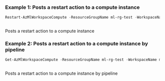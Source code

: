 ### Example 1: Posts a restart action to a compute instance
```powershell
Restart-AzMlWorkspaceCompute -ResourceGroupName ml-rg-test -WorkspaceName mlworkspace-test01 -Name compute02
```

```output
```

Posts a restart action to a compute instance

### Example 2: Posts a restart action to a compute instance by pipeline
```powershell
Get-AzMlWorkspaceCompute -ResourceGroupName ml-rg-test -WorkspaceName mlworkspace-test01 -Name compute02 | Restart-AzMlWorkspaceCompute
```

```output
```

Posts a restart action to a compute instance by pipeline

